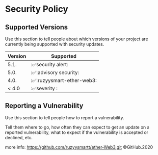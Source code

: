 # Security Policy

## Supported Versions

Use this section to tell people about which versions of your project are
currently being supported with security updates.

| Version |           Supported          |
| ------- | ---------------------------- |
| 5.1.    | :✅security alert:           |
| 5.0.    | :✅:advisory security:       |          |
| 4.0.    | :✅:ruzyysmart-ether-web3:   |
| < 4.0   | :✅severity :                |

## Reporting a Vulnerability

Use this section to tell people how to report a vulnerability.

Tell them where to go, how often they can expect to get an update on a
reported vulnerability, what to expect if the vulnerability is accepted or
declined, etc.
 
more info:
https://github.com/ruzyysmartt/ether-Web3.git
©️GitHub.2020
